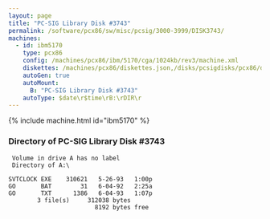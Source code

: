 ```yaml
---
layout: page
title: "PC-SIG Library Disk #3743"
permalink: /software/pcx86/sw/misc/pcsig/3000-3999/DISK3743/
machines:
  - id: ibm5170
    type: pcx86
    config: /machines/pcx86/ibm/5170/cga/1024kb/rev3/machine.xml
    diskettes: /machines/pcx86/diskettes.json,/disks/pcsigdisks/pcx86/diskettes.json
    autoGen: true
    autoMount:
      B: "PC-SIG Library Disk #3743"
    autoType: $date\r$time\rB:\rDIR\r
---
```


{% include machine.html id="ibm5170" %}

### Directory of PC-SIG Library Disk #3743

     Volume in drive A has no label
     Directory of A:\

    SVTCLOCK EXE    310621   5-26-93   1:00p
    GO       BAT        31   6-04-92   2:25a
    GO       TXT      1386   6-04-93   1:07p
            3 file(s)     312038 bytes
                            8192 bytes free
